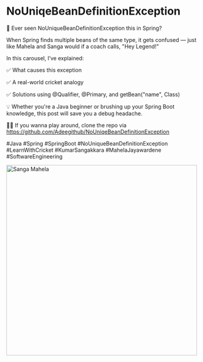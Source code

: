 # NoUniqeBeanDefinitionException

🚨 Ever seen NoUniqueBeanDefinitionException this in Spring?



When Spring finds multiple beans of the same type, it gets confused — just like Mahela and Sanga would if a coach calls, "Hey Legend!"



In this carousel, I’ve explained:

 ✅ What causes this exception

 ✅ A real-world cricket analogy

 ✅ Solutions using @Qualifier, @Primary, and getBean("name", Class)



💡 Whether you're a Java beginner or brushing up your Spring Boot knowledge, this post will save you a debug headache.



👨‍💻 If you wanna play around, clone the repo via https://github.com/Adeegithub/NoUniqeBeanDefinitionException



#Java #Spring #SpringBoot #NoUniqueBeanDefinitionException #LearnWithCricket #KumarSangakkara #MahelaJayawardene #SoftwareEngineering 


<img src="https://github.com/user-attachments/assets/6421478a-19ff-47de-af32-4d3b30efcbe8" alt="Sanga Mahela" width="500" height="500">
